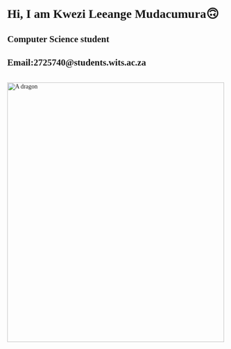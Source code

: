 <body style="font-family:fantasy;">
<h1>Hi, I am Kwezi Leeange Mudacumura🙃 </h1>
<h2>Computer Science student</h2>
<h2>Email:2725740@students.wits.ac.za</h2>
</br>
  <img src="OIP.jpeg" alt="A dragon" width="500" height="600">
</body>

